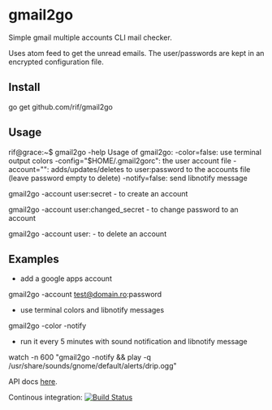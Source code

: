 gmail2go
========

Simple gmail multiple accounts CLI mail checker.

Uses atom feed to get the unread emails. The user/passwords are kept in an encrypted configuration file.

Install
-------

go get github.com/rif/gmail2go

Usage
-----

rif@grace:~$ gmail2go -help
Usage of gmail2go:
  -color=false: use terminal output colors
  -config="$HOME/.gmail2gorc": the user account file
  -account="": adds/updates/deletes to user:password to the accounts
  file (leave password empty to delete)
  -notify=false: send libnotify message

gmail2go -account user:secret - to create an account

gmail2go -account user:changed_secret - to change password to an account

gmail2go -account user: - to delete an account

Examples
--------

- add a google apps account

gmail2go -account test@domain.ro:password

- use terminal colors and libnotify messages

gmail2go -color -notify

- run it every 5 minutes with sound notification and libnotify message

watch -n 600 "gmail2go -notify && play -q /usr/share/sounds/gnome/default/alerts/drip.ogg"

API docs [here](http://go.pkgdoc.org/github.com/rif/gmail2go).

Continous integration: [![Build Status](https://goci.herokuapp.com/project/image/github.com/rif/gmail2go "Continous integration")](http://goci.me/project/github.com/rif/gmail2go)
